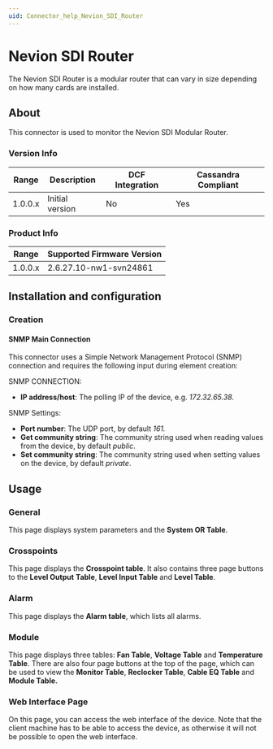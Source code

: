 ```yaml
---
uid: Connector_help_Nevion_SDI_Router
---
```


# Nevion SDI Router

The Nevion SDI Router is a modular router that can vary in size depending on how many cards are installed.

## About

This connector is used to monitor the Nevion SDI Modular Router.

### Version Info

| **Range** | **Description** | **DCF Integration** | **Cassandra Compliant** |
|------------------|-----------------|---------------------|-------------------------|
| 1.0.0.x          | Initial version | No                  | Yes                     |

### Product Info

| Range | Supported Firmware Version |
|------------------|-----------------------------|
| 1.0.0.x          | 2.6.27.10-nw1-svn24861      |

## Installation and configuration

### Creation

#### SNMP Main Connection

This connector uses a Simple Network Management Protocol (SNMP) connection and requires the following input during element creation:

SNMP CONNECTION:

- **IP address/host**: The polling IP of the device, e.g. *172.32.65.38.*

SNMP Settings:

- **Port number**: The UDP port, by default *161.*
- **Get community string**: The community string used when reading values from the device, by default *public*.
- **Set community string**: The community string used when setting values on the device, by default *private*.

## Usage

### General

This page displays system parameters and the **System OR Table**.

### Crosspoints

This page displays the **Crosspoint table**. It also contains three page buttons to the **Level Output** **Table**, **Level Input Table** and **Level Table**.

### Alarm

This page displays the **Alarm table**, which lists all alarms.

### Module

This page displays three tables: **Fan Table**, **Voltage Table** and **Temperature Table**. There are also four page buttons at the top of the page, which can be used to view the **Monitor Table**, **Reclocker Table**, **Cable EQ Table** and **Module Table.**

### Web Interface Page

On this page, you can access the web interface of the device. Note that the client machine has to be able to access the device, as otherwise it will not be possible to open the web interface.
